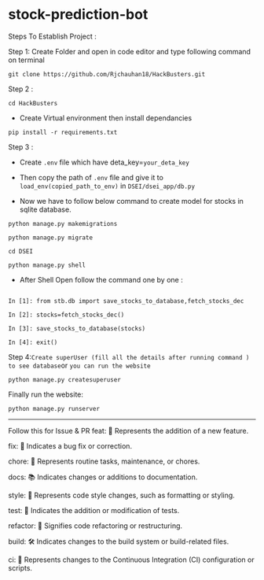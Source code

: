# stock-prediction-bot


Steps To Establish Project :

Step 1: Create Folder and open in code editor and type following command on terminal

```
git clone https://github.com/Rjchauhan18/HackBusters.git
```

Step 2 :
```
cd HackBusters
```
- Create Virtual environment then install dependancies

```
pip install -r requirements.txt
```

Step 3 :

- Create `.env` file which have deta_key=`your_deta_key` 

- Then copy the path of `.env` file and give it to  `load_env(copied_path_to_env)` in `DSEI/dsei_app/db.py` 

- Now we have to follow below command to create model for stocks in sqlite database.

```
python manage.py makemigrations

python manage.py migrate
```

```
cd DSEI

python manage.py shell

```
- After Shell Open follow the command one by one :

```

In [1]: from stb.db import save_stocks_to_database,fetch_stocks_dec

In [2]: stocks=fetch_stocks_dec()

In [3]: save_stocks_to_database(stocks)

In [4]: exit()
```

Step 4:` Create superUser (fill all the details after running command ) to see database `or `you can run the website`

```
python manage.py createsuperuser

```

Finally run the website:

```
python manage.py runserver
```

---



Follow this for Issue & PR
feat: 🚀 Represents the addition of a new feature.

fix: 🐛 Indicates a bug fix or correction.

chore: 🧹 Represents routine tasks, maintenance, or chores.

docs: 📚 Indicates changes or additions to documentation.

style: 🎨 Represents code style changes, such as formatting or styling.

test: 🧪 Indicates the addition or modification of tests.

refactor: 🔄 Signifies code refactoring or restructuring.

build: 🛠️ Indicates changes to the build system or build-related files.

ci: 🔄 Represents changes to the Continuous Integration (CI) configuration or scripts.